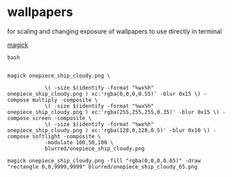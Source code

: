 # wallpapers

for scaling and changing exposure of wallpapers to use directly in terminal

[magick](https://imagemagick.org/)

```
bash


magick onepiece_ship_cloudy.png \

            \( -size $(identify -format "%wx%h" onepiece_ship_cloudy.png ) xc:'rgba(0,0,0,0.55)' -blur 0x15 \) -compose multiply -composite \
            \( -size $(identify -format "%wx%h" onepiece_ship_cloudy.png ) xc:'rgba(255,255,255,0.35)' -blur 0x15 \) -compose screen -composite \
            \( -size $(identify -format "%wx%h" onepiece_ship_cloudy.png ) xc:'rgba(128,0,128,0.5)' -blur 0x10 \) -compose softlight -composite \
            -modulate 100,50,100 \
            blurred/onepiece_ship_cloudy.png

magick onepiece_ship_cloudy.png -fill "rgba(0,0,0,0.65)" -draw "rectangle 0,0,9999,9999" blurred/onepiece_ship_cloudy_65.png


```

